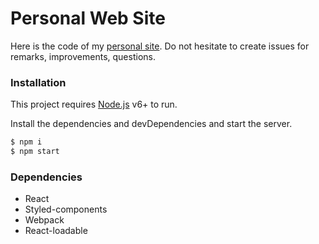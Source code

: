 # Personal Web Site

Here is the code of my [personal site](http://williamheliejoly.com/).
Do not hesitate to create issues for remarks, improvements, questions.

### Installation

This project requires [Node.js](https://nodejs.org/) v6+ to run.

Install the dependencies and devDependencies and start the server.

```sh
$ npm i
$ npm start
```

### Dependencies

* React
* Styled-components
* Webpack
* React-loadable
